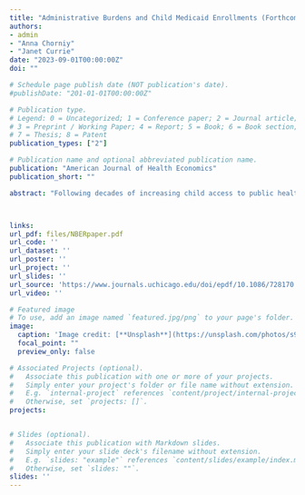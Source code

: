 ```yaml
---
title: "Administrative Burdens and Child Medicaid Enrollments (Forthcoming)"
authors:
- admin
- "Anna Chorniy"
- "Janet Currie"
date: "2023-09-01T00:00:00Z"
doi: ""

# Schedule page publish date (NOT publication's date).
#publishDate: "201-01-01T00:00:00Z"

# Publication type.
# Legend: 0 = Uncategorized; 1 = Conference paper; 2 = Journal article;
# 3 = Preprint / Working Paper; 4 = Report; 5 = Book; 6 = Book section;
# 7 = Thesis; 8 = Patent
publication_types: ["2"]

# Publication name and optional abbreviated publication name.
publication: "American Journal of Health Economics"
publication_short: ""

abstract: "Following decades of increasing child access to public health insurance, pre-pandemic enrollments fell in many states after 2016 and the number of uninsured children increased.  This study provides the first national, quantitative assessment of the role of administrative burdens in driving this drop in child health insurance coverage.  In addition, we identify the demographic groups of children who were most affected.   We show that regulations that increased administrative burdens placed on families reduced public health insurance coverage by a mean of 5.9% within six months following the implementation of these changes.  Declines were largest for Hispanic children, children with non-citizen parents, and children whose parents reported that they did not speak English well.   These reductions were separate from and in addition to enrollment declines among Hispanic children following the announcement of a new public charge rule in Sept. 2018."



links:
url_pdf: files/NBERpaper.pdf
url_code: ''
url_dataset: ''
url_poster: ''
url_project: ''
url_slides: ''
url_source: 'https://www.journals.uchicago.edu/doi/epdf/10.1086/728170'
url_video: ''

# Featured image
# To use, add an image named `featured.jpg/png` to your page's folder. 
image:
  caption: 'Image credit: [**Unsplash**](https://unsplash.com/photos/s9CC2SKySJM)'
  focal_point: ""
  preview_only: false

# Associated Projects (optional).
#   Associate this publication with one or more of your projects.
#   Simply enter your project's folder or file name without extension.
#   E.g. `internal-project` references `content/project/internal-project/index.md`.
#   Otherwise, set `projects: []`.
projects:


# Slides (optional).
#   Associate this publication with Markdown slides.
#   Simply enter your slide deck's filename without extension.
#   E.g. `slides: "example"` references `content/slides/example/index.md`.
#   Otherwise, set `slides: ""`.
slides: ''
---
```


